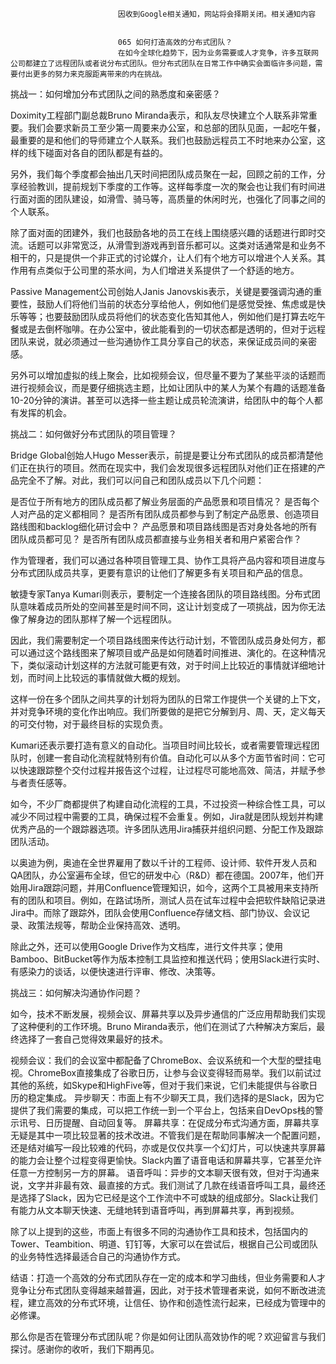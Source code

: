 
                            
                            因收到Google相关通知，网站将会择期关闭。相关通知内容
                            
                            
                            065 如何打造高效的分布式团队？
                            在如今全球化趋势下，因为业务需要或人才竞争，许多互联网公司都建立了远程团队或者说分布式团队。但分布式团队在日常工作中确实会面临许多问题，需要付出更多的努力来克服距离带来的内在挑战。

挑战一：如何增加分布式团队之间的熟悉度和亲密感？

Doximity工程部门副总裁Bruno Miranda表示，和队友尽快建立个人联系非常重要。我们会要求新员工至少第一周要来办公室，和总部的团队见面，一起吃午餐，最重要的是和他们的导师建立个人联系。我们也鼓励远程员工不时地来办公室，这样的线下碰面对各自的团队都是有益的。

另外，我们每个季度都会抽出几天时间把团队成员聚在一起，回顾之前的工作，分享经验教训，提前规划下季度的工作等。这样每季度一次的聚会也让我们有时间进行面对面的团队建设，如滑雪、骑马等，高质量的休闲时光，也强化了同事之间的个人联系。

除了面对面的团建外，我们也鼓励各地的员工在线上围绕感兴趣的话题进行即时交流。话题可以非常宽泛，从滑雪到游戏再到音乐都可以。这类对话通常是和业务不相干的，只是提供一个非正式的讨论媒介，让人们有个地方可以增进个人关系。其作用有点类似于公司里的茶水间，为人们增进关系提供了一个舒适的地方。

Passive Management公司创始人Janis Janovskis表示，关键是要强调沟通的重要性，鼓励人们将他们当前的状态分享给他人，例如他们是感觉受挫、焦虑或是快乐等等；也要鼓励团队成员将他们的状态变化告知其他人，例如他们是打算去吃午餐或是去倒杯咖啡。在办公室中，彼此能看到的一切状态都是透明的，但对于远程团队来说，就必须通过一些沟通协作工具分享自己的状态，来保证成员间的亲密感。

另外可以增加虚拟的线上聚会，比如视频会议，但尽量不要为了某些平淡的话题而进行视频会议，而是要仔细挑选主题，比如让团队中的某人为某个有趣的话题准备10-20分钟的演讲。甚至可以选择一些主题让成员轮流演讲，给团队中的每个人都有发挥的机会。

挑战二：如何做好分布式团队的项目管理？

Bridge Global创始人Hugo Messer表示，前提是要让分布式团队的成员都清楚他们正在执行的项目。然而在现实中，我们会发现很多远程团队对他们正在搭建的产品完全不了解。对此，我们可以问自己和团队成员以下几个问题：


是否位于所有地方的团队成员都了解业务层面的产品愿景和项目情况？
是否每个人对产品的定义都相同？
是否所有团队成员都参与到了制定产品愿景、创造项目路线图和backlog细化研讨会中？
产品愿景和项目路线图是否对身处各地的所有团队成员都可见？
是否所有团队成员都直接与业务相关者和用户紧密合作？


作为管理者，我们可以通过各种项目管理工具、协作工具将产品内容和项目进度与分布式团队成员共享，更要有意识的让他们了解更多有关项目和产品的信息。

敏捷专家Tanya Kumari则表示，要制定一个连接各团队的项目路线图。分布式团队意味着成员所处的空间甚至是时间不同，这让计划变成了一项挑战，因为你无法像了解身边的团队那样了解一个远程团队。

因此，我们需要制定一个项目路线图来传达行动计划，不管团队成员身处何方，都可以通过这个路线图来了解项目或产品是如何随着时间推进、演化的。在这种情况下，类似滚动计划这样的方法就可能更有效，对于时间上比较近的事情就详细地计划，而时间上比较远的事情就做大概的规划。

这样一份在多个团队之间共享的计划将为团队的日常工作提供一个关键的上下文，并对竞争环境的变化作出响应。我们所要做的是把它分解到月、周、天，定义每天的可交付物，对于最终目标的实现负责。

Kumari还表示要打造有意义的自动化。当项目时间比较长，或者需要管理远程团队时，创建一套自动化流程就特别有价值。自动化可以从多个方面节省时间：它可以快速跟踪整个交付过程并报告这个过程，让过程尽可能地高效、简洁，并赋予参与者责任感等。

如今，不少厂商都提供了构建自动化流程的工具，不过投资一种综合性工具，可以减少不同过程中需要的工具，确保过程不会重复。例如，Jira就是团队规划并构建优秀产品的一个跟踪器选项。许多团队选用Jira捕获并组织问题、分配工作及跟踪团队活动。

以奥迪为例，奥迪在全世界雇用了数以千计的工程师、设计师、软件开发人员和QA团队，办公室遍布全球，但它的研发中心（R&D）都在德国。2007年，他们开始用Jira跟踪问题，并用Confluence管理知识，如今，这两个工具被用来支持所有的团队和项目。例如，在路试场所，测试人员在试车过程中会把软件缺陷记录进Jira中。而除了跟踪外，团队会使用Confluence存储文档、部门协议、会议记录、政策法规等，帮助企业保持高效、透明。

除此之外，还可以使用Google Drive作为文档库，进行文件共享；使用Bamboo、BitBucket等作为版本控制工具监控和推送代码；使用Slack进行实时、有感染力的谈话，以便快速进行评审、修改、决策等。

挑战三：如何解决沟通协作问题？

如今，技术不断发展，视频会议、屏幕共享以及异步通信的广泛应用帮助我们实现了这种便利的工作环境。Bruno Miranda表示，他们在测试了六种解决方案后，最终选择了一套自己觉得效果最好的技术。


视频会议：我们的会议室中都配备了ChromeBox、会议系统和一个大型的壁挂电视。ChromeBox直接集成了谷歌日历，让参与会议变得轻而易举。我们以前试过其他的系统，如Skype和HighFive等，但对于我们来说，它们未能提供与谷歌日历的稳定集成。
异步聊天：市面上有不少聊天工具，我们选择的是Slack，因为它提供了我们需要的集成，可以把工作统一到一个平台上，包括来自DevOps栈的警示讯号、日历提醒、自动回复等。
屏幕共享：在促成分布式沟通方面，屏幕共享无疑是其中一项比较显著的技术改进。不管我们是在帮助同事解决一个配置问题，还是结对编写一段比较难的代码，亦或是仅仅共享一个幻灯片，可以快速共享屏幕的能力会让整个过程变得更愉快。Slack内置了语音电话和屏幕共享，它甚至允许任意一方控制另一方的屏幕。
语音呼叫：异步的文本聊天很有效，但对于沟通来说，文字并非最有效、最直接的方式。我们测试了几款在线语音呼叫工具，最终还是选择了Slack，因为它已经是这个工作流中不可或缺的组成部分。Slack让我们有能力从文本聊天快速、无缝地转到语音呼叫，再到屏幕共享，再到视频。


除了以上提到的这些，市面上有很多不同的沟通协作工具和技术，包括国内的Tower、Teambition、明道、钉钉等，大家可以在尝试后，根据自己公司或团队的业务特性选择最适合自己的沟通协作方式。

结语：打造一个高效的分布式团队存在一定的成本和学习曲线，但业务需要和人才竞争让分布式团队变得越来越普遍，因此，对于技术管理者来说，如何不断改进流程，建立高效的分布式环境，让信任、协作和创造性流行起来，已经成为管理中的必修课。

那么你是否在管理分布式团队呢？你是如何让团队高效协作的呢？欢迎留言与我们探讨。感谢你的收听，我们下期再见。

                        
                        
                            